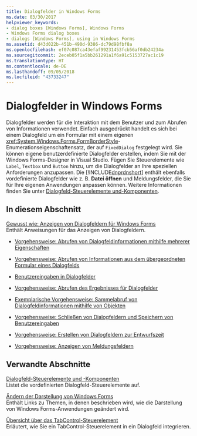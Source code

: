 ```yaml
---
title: Dialogfelder in Windows Forms
ms.date: 03/30/2017
helpviewer_keywords:
- dialog boxes [Windows Forms], Windows Forms
- Windows Forms dialog boxes
- dialogs [Windows Forms], using in Windows Forms
ms.assetid: d43d022b-451b-490d-9386-dc79d98fbf8a
ms.openlocfilehash: ef07c087ca43efaf99231453fcb56af0db24234a
ms.sourcegitcommit: 2eceb05f1a5bb261291a1f6a91c5153727ac1c19
ms.translationtype: HT
ms.contentlocale: de-DE
ms.lasthandoff: 09/05/2018
ms.locfileid: "43733247"
---
```

# <a name="dialog-boxes-in-windows-forms"></a>Dialogfelder in Windows Forms
Dialogfelder werden für die Interaktion mit dem Benutzer und zum Abrufen von Informationen verwendet. Einfach ausgedrückt handelt es sich bei einem Dialogfeld um ein Formular mit einem eigenen <xref:System.Windows.Forms.FormBorderStyle>-Enumerationseigenschaftensatz, der auf `FixedDialog` festgelegt wird. Sie können eigene benutzerdefinierte Dialogfelder erstellen, indem Sie mit der Windows Forms-Designer in Visual Studio. Fügen Sie Steuerelemente wie `Label`, `Textbox` und `Button` hinzu, um die Dialogfelder an Ihre speziellen Anforderungen anzupassen. Die [!INCLUDE[dnprdnshort](../../../includes/dnprdnshort-md.md)] enthält ebenfalls vordefinierte Dialogfelder wie z. B. **Datei öffnen** und Meldungsfelder, die Sie für Ihre eigenen Anwendungen anpassen können. Weitere Informationen finden Sie unter [Dialogfeld-Steuerelemente und-Komponenten](../../../docs/framework/winforms/controls/dialog-box-controls-and-components-windows-forms.md).  
  
## <a name="in-this-section"></a>In diesem Abschnitt  
 [Gewusst wie: Anzeigen von Dialogfeldern für Windows Forms](../../../docs/framework/winforms/how-to-display-dialog-boxes-for-windows-forms.md)  
 Enthält Anweisungen für das Anzeigen von Dialogfeldern.  
  
-   [Vorgehensweise: Abrufen von Dialogfeldinformationen mithilfe mehrerer Eigenschaften](https://msdn.microsoft.com/library/56taefba\(v=vs.110\))  
  
-   [Vorgehensweise: Abrufen von Informationen aus dem übergeordneten Formular eines Dialogfelds](https://msdn.microsoft.com/library/k70t19bb\(v=vs.110\))  
  
-   [Benutzereingaben in Dialogfelder](https://msdn.microsoft.com/library/1s9ws53w\(v=vs.110\))  
  
-   [Vorgehensweise: Abrufen des Ergebnisses für Dialogfelder](https://msdn.microsoft.com/library/40x40td1\(v=vs.110\))  
  
-   [Exemplarische Vorgehensweise: Sammelabruf von Dialogfeldinformationen mithilfe von Objekten](https://msdn.microsoft.com/library/cakx2hdw\(v=vs.110\))  
  
-   [Vorgehensweise: Schließen von Dialogfeldern und Speichern von Benutzereingaben](https://msdn.microsoft.com/library/65ad5907\(v=vs.110\))  
  
-   [Vorgehensweise: Erstellen von Dialogfeldern zur Entwurfszeit](https://msdn.microsoft.com/library/55cz5x2c\(v=vs.110\))  
  
-   [Vorgehensweise: Anzeigen von Meldungsfeldern](https://msdn.microsoft.com/library/3tt9e94f\(v=vs.110\))  
  
## <a name="related-sections"></a>Verwandte Abschnitte  
 [Dialogfeld-Steuerelemente und -Komponenten](../../../docs/framework/winforms/controls/dialog-box-controls-and-components-windows-forms.md)  
 Listet die vordefinierten Dialogfeld-Steuerelemente auf.  
  
 [Ändern der Darstellung von Windows Forms](../../../docs/framework/winforms/changing-the-appearance-of-windows-forms.md)  
 Enthält Links zu Themen, in denen beschrieben wird, wie die Darstellung von Windows Forms-Anwendungen geändert wird.  
  
 [Übersicht über das TabControl-Steuerelement](../../../docs/framework/winforms/controls/tabcontrol-control-overview-windows-forms.md)  
 Erläutert, wie Sie ein TabControl-Steuerelement in ein Dialogfeld integrieren.
